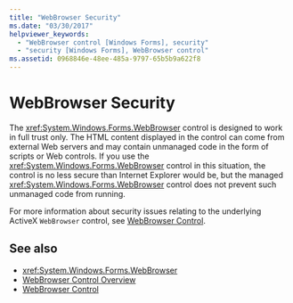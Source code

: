 ```yaml
---
title: "WebBrowser Security"
ms.date: "03/30/2017"
helpviewer_keywords: 
  - "WebBrowser control [Windows Forms], security"
  - "security [Windows Forms], WebBrowser control"
ms.assetid: 0968846e-48ee-485a-9797-65b5b9a622f8
---
```

# WebBrowser Security
The <xref:System.Windows.Forms.WebBrowser> control is designed to work in full trust only. The HTML content displayed in the control can come from external Web servers and may contain unmanaged code in the form of scripts or Web controls. If you use the <xref:System.Windows.Forms.WebBrowser> control in this situation, the control is no less secure than Internet Explorer would be, but the managed <xref:System.Windows.Forms.WebBrowser> control does not prevent such unmanaged code from running.  
  
 For more information about security issues relating to the underlying ActiveX `WebBrowser` control, see [WebBrowser Control](https://go.microsoft.com/fwlink/?LinkId=198812).  
  
## See also

- <xref:System.Windows.Forms.WebBrowser>
- [WebBrowser Control Overview](webbrowser-control-overview.md)
- [WebBrowser Control](https://go.microsoft.com/fwlink/?LinkId=198812)
